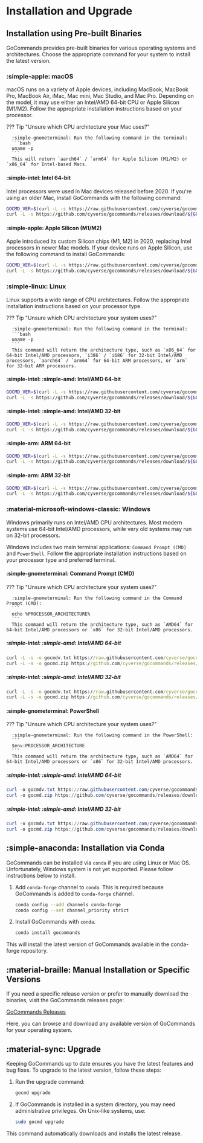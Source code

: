 # Installation and Upgrade

## Installation using Pre-built Binaries

GoCommands provides pre-built binaries for various operating systems and architectures. Choose the appropriate command for your system to install the latest version.

### :simple-apple: macOS  

macOS runs on a variety of Apple devices, including MacBook, MacBook Pro, MacBook Air, iMac, Mac mini, Mac Studio, and Mac Pro. Depending on the model, it may use either an Intel/AMD 64-bit CPU or Apple Silicon (M1/M2). Follow the appropriate installation instructions based on your processor.

??? Tip "Unsure which CPU architecture your Mac uses?"

      :simple-gnometerminal: Run the following command in the terminal:
      ```bash
      uname -p
      ```
      This will return `aarch64` / `arm64` for Apple Silicon (M1/M2) or `x86_64` for Intel-based Macs.

#### :simple-intel: Intel 64-bit
Intel processors were used in Mac devices released before 2020. If you're using an older Mac, install GoCommands with the following command:  

```bash
GOCMD_VER=$(curl -L -s https://raw.githubusercontent.com/cyverse/gocommands/main/VERSION.txt); \
curl -L -s https://github.com/cyverse/gocommands/releases/download/${GOCMD_VER}/gocmd-${GOCMD_VER}-darwin-amd64.tar.gz | tar zxvf -
```

#### :simple-apple: Apple Silicon (M1/M2)  
Apple introduced its custom Silicon chips (M1, M2) in 2020, replacing Intel processors in newer Mac models. If your device runs on Apple Silicon, use the following command to install GoCommands:  

```bash
GOCMD_VER=$(curl -L -s https://raw.githubusercontent.com/cyverse/gocommands/main/VERSION.txt); \
curl -L -s https://github.com/cyverse/gocommands/releases/download/${GOCMD_VER}/gocmd-${GOCMD_VER}-darwin-arm64.tar.gz | tar zxvf -
```

### :simple-linux: Linux

Linux supports a wide range of CPU architectures. Follow the appropriate installation instructions based on your processor type.  

??? Tip "Unsure which CPU architecture your system uses?"

      :simple-gnometerminal: Run the following command in the terminal:
      ```bash
      uname -p
      ```
      This command will return the architecture type, such as `x86_64` for 64-bit Intel/AMD processors, `i386` / `i686` for 32-bit Intel/AMD processors, `aarch64` / `arm64` for 64-bit ARM processors, or `arm` for 32-bit ARM processors.

#### :simple-intel: :simple-amd: Intel/AMD 64-bit

```bash
GOCMD_VER=$(curl -L -s https://raw.githubusercontent.com/cyverse/gocommands/main/VERSION.txt); \
curl -L -s https://github.com/cyverse/gocommands/releases/download/${GOCMD_VER}/gocmd-${GOCMD_VER}-linux-amd64.tar.gz | tar zxvf -
```

#### :simple-intel: :simple-amd: Intel/AMD 32-bit

```bash
GOCMD_VER=$(curl -L -s https://raw.githubusercontent.com/cyverse/gocommands/main/VERSION.txt); \
curl -L -s https://github.com/cyverse/gocommands/releases/download/${GOCMD_VER}/gocmd-${GOCMD_VER}-linux-386.tar.gz | tar zxvf -
```

#### :simple-arm: ARM 64-bit

```bash
GOCMD_VER=$(curl -L -s https://raw.githubusercontent.com/cyverse/gocommands/main/VERSION.txt); \
curl -L -s https://github.com/cyverse/gocommands/releases/download/${GOCMD_VER}/gocmd-${GOCMD_VER}-linux-arm64.tar.gz | tar zxvf -
```

#### :simple-arm: ARM 32-bit

```bash
GOCMD_VER=$(curl -L -s https://raw.githubusercontent.com/cyverse/gocommands/main/VERSION.txt); \
curl -L -s https://github.com/cyverse/gocommands/releases/download/${GOCMD_VER}/gocmd-${GOCMD_VER}-linux-arm.tar.gz | tar zxvf -
```

### :material-microsoft-windows-classic: Windows  

Windows primarily runs on Intel/AMD CPU architectures. Most modern systems use 64-bit Intel/AMD processors, while very old systems may run on 32-bit processors.  

Windows includes two main terminal applications: `Command Prompt (CMD)` and `PowerShell`. Follow the appropriate installation instructions based on your processor type and preferred terminal.

#### :simple-gnometerminal: Command Prompt (CMD)

??? Tip "Unsure which CPU architecture your system uses?"

      :simple-gnometerminal: Run the following command in the Command Prompt (CMD):
      ```
      echo %PROCESSOR_ARCHITECTURE%
      ```
      This command will return the architecture type, such as `AMD64` for 64-bit Intel/AMD processors or `x86` for 32-bit Intel/AMD processors.

##### :simple-intel: :simple-amd: Intel/AMD 64-bit

```cmd
curl -L -s -o gocmdv.txt https://raw.githubusercontent.com/cyverse/gocommands/main/VERSION.txt && set /p GOCMD_VER=<gocmdv.txt
curl -L -s -o gocmd.zip https://github.com/cyverse/gocommands/releases/download/%GOCMD_VER%/gocmd-%GOCMD_VER%-windows-amd64.zip && tar zxvf gocmd.zip && del gocmd.zip gocmdv.txt
```

##### :simple-intel: :simple-amd: Intel/AMD 32-bit

```cmd
curl -L -s -o gocmdv.txt https://raw.githubusercontent.com/cyverse/gocommands/main/VERSION.txt && set /p GOCMD_VER=<gocmdv.txt
curl -L -s -o gocmd.zip https://github.com/cyverse/gocommands/releases/download/%GOCMD_VER%/gocmd-%GOCMD_VER%-windows-386.zip && tar zxvf gocmd.zip && del gocmd.zip gocmdv.txt
```

#### :simple-gnometerminal: PowerShell

??? Tip "Unsure which CPU architecture your system uses?"

      :simple-gnometerminal: Run the following command in the PowerShell:
      ```
      $env:PROCESSOR_ARCHITECTURE
      ```
      This command will return the architecture type, such as `AMD64` for 64-bit Intel/AMD processors or `x86` for 32-bit Intel/AMD processors.

##### :simple-intel: :simple-amd: Intel/AMD 64-bit

```powershell
curl -o gocmdv.txt https://raw.githubusercontent.com/cyverse/gocommands/main/VERSION.txt ; $env:GOCMD_VER = (Get-Content gocmdv.txt)
curl -o gocmd.zip https://github.com/cyverse/gocommands/releases/download/$env:GOCMD_VER/gocmd-$env:GOCMD_VER-windows-amd64.zip ; tar zxvf gocmd.zip ; del gocmd.zip ; del gocmdv.txt
```

##### :simple-intel: :simple-amd: Intel/AMD 32-bit

```powershell
curl -o gocmdv.txt https://raw.githubusercontent.com/cyverse/gocommands/main/VERSION.txt ; $env:GOCMD_VER = (Get-Content gocmdv.txt)
curl -o gocmd.zip https://github.com/cyverse/gocommands/releases/download/$env:GOCMD_VER/gocmd-$env:GOCMD_VER-windows-386.zip ; tar zxvf gocmd.zip ; del gocmd.zip ; del gocmdv.txt
```

## :simple-anaconda: Installation via Conda

GoCommands can be installed via `conda` if you are using Linux or Mac OS. Unfortunately, Windows system is not yet supported. Please follow instructions below to install.

1. Add `conda-forge` channel to `conda`. This is required because GoCommands is added to `conda-forge` channel.
   ```bash
   conda config --add channels conda-forge
   conda config --set channel_priority strict
   ```

2. Install GoCommands with `conda`.
   ```bash
   conda install gocommands
   ```

This will install the latest version of GoCommands available in the conda-forge repository.


## :material-braille: Manual Installation or Specific Versions  

If you need a specific release version or prefer to manually download the binaries, visit the GoCommands releases page:  

[GoCommands Releases](https://github.com/cyverse/gocommands/releases)

Here, you can browse and download any available version of GoCommands for your operating system.


## :material-sync: Upgrade

Keeping GoCommands up to date ensures you have the latest features and bug fixes. To upgrade to the latest version, follow these steps:  

1. Run the upgrade command:  
   ```bash
   gocmd upgrade
   ```  

2. If GoCommands is installed in a system directory, you may need administrative privileges. On Unix-like systems, use:  
   ```bash
   sudo gocmd upgrade
   ```  

This command automatically downloads and installs the latest release.
